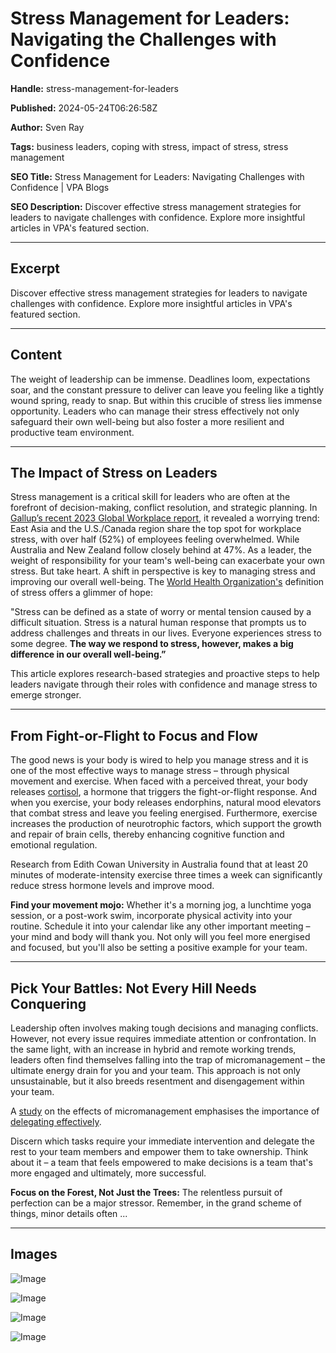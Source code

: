 # Stress Management for Leaders: Navigating the Challenges with Confidence

**Handle:** stress-management-for-leaders

**Published:** 2024-05-24T06:26:58Z

**Author:** Sven Ray

**Tags:** business leaders, coping with stress, impact of stress, stress management

**SEO Title:** Stress Management for Leaders: Navigating Challenges with Confidence | VPA Blogs

**SEO Description:** Discover effective stress management strategies for leaders to navigate challenges with confidence. Explore more insightful articles in VPA's featured section.

---

## Excerpt

Discover effective stress management strategies for leaders to navigate challenges with confidence. Explore more insightful articles in VPA's featured section.

---

## Content

The weight of leadership can be immense. Deadlines loom, expectations soar, and the constant pressure to deliver can leave you feeling like a tightly wound spring, ready to snap. But within this crucible of stress lies immense opportunity. Leaders who can manage their stress effectively not only safeguard their own well-being but also foster a more resilient and productive team environment.

---

## The Impact of Stress on Leaders

Stress management is a critical skill for leaders who are often at the forefront of decision-making, conflict resolution, and strategic planning. In [Gallup’s recent 2023 Global Workplace report](https://www.gallup.com/workplace/349484/state-of-the-global-workplace.aspx), it revealed a worrying trend: East Asia and the U.S./Canada region share the top spot for workplace stress, with over half (52%) of employees feeling overwhelmed. While Australia and New Zealand follow closely behind at 47%. As a leader, the weight of responsibility for your team's well-being can exacerbate your own stress. But take heart. A shift in perspective is key to managing stress and improving our overall well-being. The [World Health Organization's](https://www.who.int/news-room/questions-and-answers/item/stress) definition of stress offers a glimmer of hope:

"Stress can be defined as a state of worry or mental tension caused by a difficult situation. Stress is a natural human response that prompts us to address challenges and threats in our lives. Everyone experiences stress to some degree. **The way we respond to stress, however, makes a big difference in our overall well-being.”**

This article explores research-based strategies and proactive steps to help leaders navigate through their roles with confidence and manage stress to emerge stronger.

---

## From Fight-or-Flight to Focus and Flow

The good news is your body is wired to help you manage stress and it is one of the most effective ways to manage stress – through physical movement and exercise. When faced with a perceived threat, your body releases [cortisol](https://www.vpa.com.au/blogs/training/fitness-hormones), a hormone that triggers the fight-or-flight response. And when you exercise, your body releases endorphins, natural mood elevators that combat stress and leave you feeling energised. Furthermore, exercise increases the production of neurotrophic factors, which support the growth and repair of brain cells, thereby enhancing cognitive function and emotional regulation.

Research from Edith Cowan University in Australia found that at least 20 minutes of moderate-intensity exercise three times a week can significantly reduce stress hormone levels and improve mood.

**Find your movement mojo:** Whether it's a morning jog, a lunchtime yoga session, or a post-work swim, incorporate physical activity into your routine. Schedule it into your calendar like any other important meeting – your mind and body will thank you. Not only will you feel more energised and focused, but you'll also be setting a positive example for your team.

---

## Pick Your Battles: Not Every Hill Needs Conquering

Leadership often involves making tough decisions and managing conflicts. However, not every issue requires immediate attention or confrontation. In the same light, with an increase in hybrid and remote working trends, leaders often find themselves falling into the trap of micromanagement – the ultimate energy drain for you and your team. This approach is not only unsustainable, but it also breeds resentment and disengagement within your team.

A [study](https://pubmed.ncbi.nlm.nih.gov/12510608/) on the effects of micromanagement emphasises the importance of [delegating effectively](https://pubmed.ncbi.nlm.nih.gov/11499078/).

Discern which tasks require your immediate intervention and delegate the rest to your team members and empower them to take ownership. Think about it – a team that feels empowered to make decisions is a team that's more engaged and ultimately, more successful.

**Focus on the Forest, Not Just the Trees:** The relentless pursuit of perfection can be a major stressor. Remember, in the grand scheme of things, minor details often ...

---

## Images

![Image](undefined)

![Image](undefined)

![Image](undefined)

![Image](undefined)

